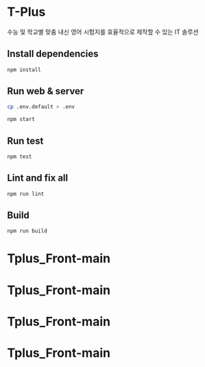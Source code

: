 # T-Plus

수능 및 학교별 맞춤 내신 영어 시험지를 효율적으로 제작할 수 있는 IT 솔루션

## Install dependencies

```bash
npm install
```

## Run web & server

```bash
cp .env.default > .env

npm start
```

## Run test

```bash
npm test
```

## Lint and fix all

```bash
npm run lint
```

## Build

```bash
npm run build
```
# Tplus_Front-main
# Tplus_Front-main
# Tplus_Front-main
# Tplus_Front-main
